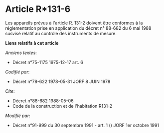 # Article R*131-6

Les appareils prévus à l'article R. 131-2 doivent être conformes à la réglementation prise en application du décret n° 88-682
du 6 mai 1988 susvisé relatif au contrôle des instruments de mesure.

**Liens relatifs à cet article**

_Anciens textes_:

  - Décret n°75-1175 1975-12-17 art. 6

_Codifié par_:

  - Décret n°78-622 1978-05-31 JORF 8 JUIN 1978

_Cite_:

  - Décret n°88-682 1988-05-06
  - Code de la construction et de l'habitation R131-2

_Modifié par_:

  - Décret n°91-999 du 30 septembre 1991 - art. 1 () JORF 1er octobre 1991
